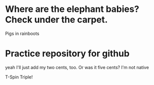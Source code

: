 # Where are the elephant babies? Check under the carpet.

Pigs in rainboots

# Practice repository for github



yeah I'll just add my two cents, too. Or was it five cents? I'm not native

T-Spin Triple!


